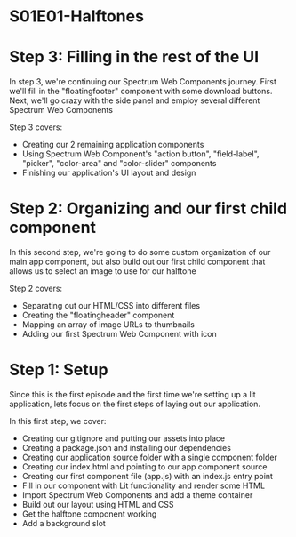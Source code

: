 # S01E01-Halftones


# Step 3: Filling in the rest of the UI
In step 3, we're continuing our Spectrum Web Components journey. First we'll
fill in the "floatingfooter" component with some download buttons.
Next, we'll go crazy with the side panel and employ several different
Spectrum Web Components

Step 3 covers:

- Creating our 2 remaining application components
- Using Spectrum Web Component's "action button", "field-label", "picker", "color-area" and "color-slider" components
- Finishing our application's UI layout and design

# Step 2: Organizing and our first child component
In this second step, we're going to do some custom organization of our main app component,
but also build out our first child component that allows us to select an image to use for our halftone

Step 2 covers:

- Separating out our HTML/CSS into different files
- Creating the "floatingheader" component
- Mapping an array of image URLs to thumbnails
- Adding our first Spectrum Web Component with icon

# Step 1: Setup
Since this is the first episode and the first time we're setting up a lit application,
lets focus on the first steps of laying out our application.

In this first step, we cover:

- Creating our gitignore and putting our assets into place
- Creating a package.json and installing our dependencies
- Creating our application source folder with a single component folder
- Creating our index.html and pointing to our app component source
- Creating our first component file (app.js) with an index.js entry point
- Fill in our component with Lit functionality and render some HTML
- Import Spectrum Web Components and add a theme container
- Build out our layout using HTML and CSS
- Get the halftone component working
- Add a background slot



